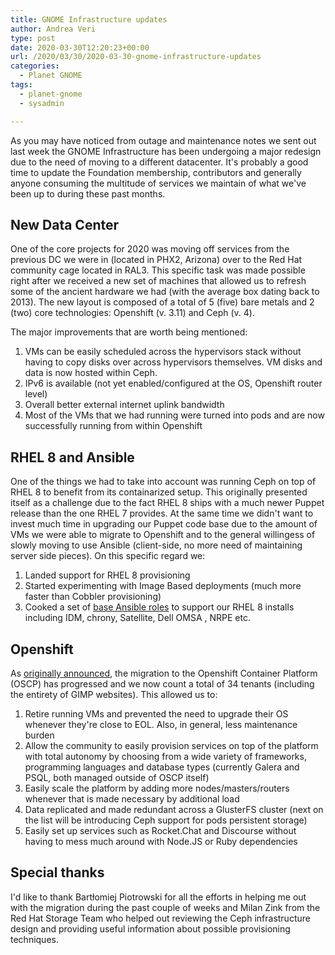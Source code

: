 ```yaml
---
title: GNOME Infrastructure updates
author: Andrea Veri
type: post
date: 2020-03-30T12:20:23+00:00
url: /2020/03/30/2020-03-30-gnome-infrastructure-updates
categories:
  - Planet GNOME
tags:
  - planet-gnome
  - sysadmin

---
```

As you may have noticed from outage and maintenance notes we sent out last week the GNOME Infrastructure has been undergoing a major redesign due to the need of moving to a different datacenter. It's probably a good time to update the Foundation membership, contributors and generally anyone consuming the multitude of services we maintain of what we've been up to during these past months.

## New Data Center

One of the core projects for 2020 was moving off services from the previous DC we were in (located in PHX2, Arizona) over to the Red Hat community cage located in RAL3. This specific task was made possible right after we received a new set of machines that allowed us to refresh some of the ancient hardware we had (with the average box dating back to 2013). The new layout is composed of a total of 5 (five) bare metals and 2 (two) core technologies: Openshift (v. 3.11) and Ceph (v. 4).

The major improvements that are worth being mentioned:

 1. VMs can be easily scheduled across the hypervisors stack without having to copy disks over across hypervisors themselves. VM disks and data is now hosted within Ceph.
 2. IPv6 is available (not yet enabled/configured at the OS, Openshift router level)
 3. Overall better external internet uplink bandwidth
 4. Most of the VMs that we had running were turned into pods and are now successfully running from within Openshift

## RHEL 8 and Ansible

One of the things we had to take into account was running Ceph on top of RHEL 8 to benefit from its containarized setup. This originally presented itself as a challenge due to the fact RHEL 8 ships with a much newer Puppet release than the one RHEL 7 provides. At the same time we didn't want to invest much time in upgrading our Puppet code base due to the amount of VMs we were able to migrate to Openshift and to the general willingess of slowly moving to use Ansible (client-side, no more need of maintaining server side pieces). On this specific regard we:

 1. Landed support for RHEL 8 provisioning
 2. Started experimenting with Image Based deployments (much more faster than Cobbler provisioning)
 3. Cooked a set of [base Ansible roles](https://gitlab.gnome.org/Infrastructure/ansible/-/tree/master/roles) to support our RHEL 8 installs including IDM, chrony, Satellite, Dell OMSA , NRPE etc.

## Openshift

As [originally announced](https://www.dragonsreach.it/2018/10/18/2018-10-18-gnome-infrastructure-moving-to-openshift), the migration to the Openshift Container Platform (OSCP) has progressed and we now count a total of 34 tenants (including the entirety of GIMP websites). This allowed us to:

 1. Retire running VMs and prevented the need to upgrade their OS whenever they're close to EOL. Also, in general, less maintenance burden
 2. Allow the community to easily provision services on top of the platform with total autonomy by choosing from a wide variety of frameworks, programming languages and database types (currently Galera and PSQL, both managed outside of OSCP itself)
 3. Easily scale the platform by adding more nodes/masters/routers whenever that is made necessary by additional load
 4. Data replicated and made redundant across a GlusterFS cluster (next on the list will be introducing Ceph support for pods persistent storage)
 5. Easily set up services such as Rocket.Chat and Discourse without having to mess much around with Node.JS or Ruby dependencies

## Special thanks

I'd like to thank Bartłomiej Piotrowski for all the efforts in helping me out with the migration during the past couple of weeks and Milan Zink from the Red Hat Storage Team who helped out reviewing the Ceph infrastructure design and providing useful information about possible provisioning techniques.
